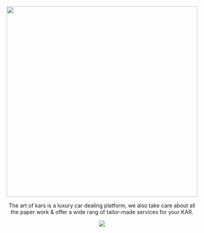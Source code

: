 <center>
  <img src="https://i.imgur.com/Seiem9g.png" width=500px align="center">
<p>The art of kars is a luxury car dealing platform, we also take care about all the paper work & offer a wide rang of tailor-made services for your KAR.</p>
  <img src="https://i.imgur.com/nJsLGwq.png" align="center">
</center>
